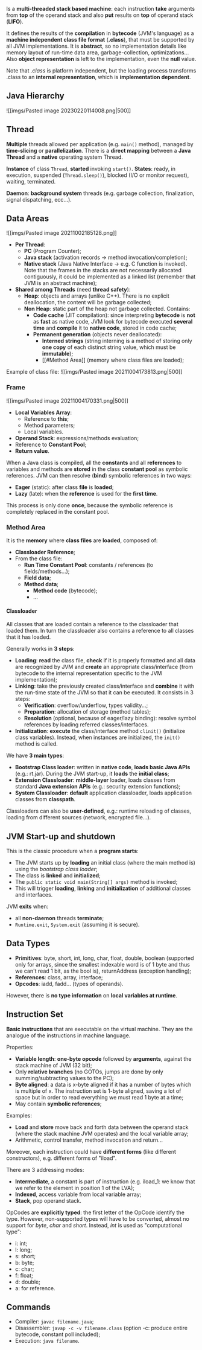 Is a **multi-threaded stack based machine**: each instruction **take** arguments from **top** of the operand stack and also **put** results on **top** of operand stack (**LIFO**).

It defines the results of the **compilation** in **bytecode** (JVM's language) as a **machine independent class file format** (**.class**), that must be supported by all JVM implementations. It is **abstract**, so no implementation details like memory layout of run-time data area, garbage-collection, optimizations... Also **object representation** is left to the implementation, even the **null** value.

Note that *.class* is platform independent, but the loading process transforms .class to an **internal representation**, which is **implementation dependent**.

## Java Hierarchy
![[imgs/Pasted image 20230220114008.png|500]]

## Thread
**Multiple** threads allowed per application (e.g. `main()` method), managed by **time-slicing** or **parallelization**. There is a **direct mapping** between a **Java Thread** and a **native** operating system Thread.

**Instance** of class `Thread`, **started** invoking `start()`. **States**: ready, in execution, suspended (`Thread.sleep()`), blocked (I/O or monitor request), waiting, terminated.

**Daemon**: **background system** threads (e.g. garbage collection, finalization, signal dispatching, ecc...).

## Data Areas
![[imgs/Pasted image 20211002185128.png]]
- **Per Thread**:
	- **PC** (Program Counter);
	- **Java stack** (activation records -> method invocation/completion);
	- **Native stack** (Java Native Interface -> e.g. C function is invoked). Note that the frames in the stacks are not necessarily allocated contiguously, it could be implemented as a linked list (remember that JVM is an abstract machine);
- **Shared among Threads** (need **thread safety**):
	- **Heap**: objects and arrays (unlike C++). There is no explicit deallocation, the content will be garbage collected;
	- **Non Heap**: static part of the heap not garbage collected. Contains:
		- **Code cache** (JIT compilation): since interpreting **bytecode** is **not** as **fast** as native code, JVM look for bytecode executed **several time** and **compile** it to **native code**, stored in code cache;
		- **Permanent generation** (objects never deallocated):
			- **Interned strings** (string interning is a method of storing only **one copy** of each distinct string value, which must be **immutable**);
			- [[#Method Area]] (memory where class files are loaded);

Example of class file:
![[imgs/Pasted image 20211004173813.png|500]]

### Frame
![[imgs/Pasted image 20211004170331.png|500]]
- **Local Variables Array**:
	- Reference to **this**;
	- Method parameters;
	- Local variables.
- **Operand Stack**: expressions/methods evaluation;
- Reference to **Constant Pool**;
- **Return value**.

When a Java class is compiled, all the **constants** and all **references** to variables and methods are **stored** in the class **constant pool** as symbolic references. JVM can then resolve (**bind**) symbolic references in two ways:
- **Eager** (static): after class **file** is **loaded**;
- **Lazy** (late): when the **reference** is used for the **first time**.

This process is only done **once**, because the symbolic reference is completely replaced in the constant pool.

### Method Area
It is the **memory** where **class files** are **loaded**, composed of:
- **Classloader Reference**;
- From the class file:
	- **Run Time Constant Pool**: constants / references (to fields/methods...);
	- **Field data**;
	- **Method data**;
		- **Method code** (bytecode);
		- …

#### Classloader
All classes that are loaded contain a reference to the classloader that loaded them. In turn the classloader also contains a reference to all classes that it has loaded.

Generally works in **3 steps**:
- **Loading**: **read** the class file, **check** if it is properly formatted and all data are recognized by JVM and **create** an appropriate class/interface (from bytecode to the internal representation specific to the JVM implementation);
- **Linking**: take the previously created class/interface and **combine** it with the run-time state of the JVM so that it can be executed. It consists in 3 steps:
	- **Verification**: overflow/underflow, types validity...;
	- **Preparation**: allocation of storage (method tables);
	- **Resolution** (optional, because of eager/lazy binding): resolve symbol references by loading referred classes/interfaces.
- **Initialization**: **execute** the class/interface method `clinit()` (initialize class variables). Instead, when instances are initialized, the `init()` method is called.

We have **3 main types**:
- **Bootstrap Class loader**: written in **native code**, **loads basic Java APIs** (e.g.: rt.jar). During the JVM start-up, it **loads** the **initial class**;
- **Extension Classloader**: **middle-layer** loader, loads classes from standard **Java extension APIs** (e.g.: security extension functions);
- **System Classloader**: **default** application classloader, loads application classes from **classpath**.

Classloaders can also be **user-defined**, e.g.: runtime reloading of classes, loading from different sources (network, encrypted file...).

## JVM Start-up and shutdown
This is the classic procedure when a **program starts**:
- The JVM starts up by **loading** an initial class (where the main method is) using the *bootstrap class loader*;
- The class is **linked** and **initialized**;
- The `public static void main(String[] args)` method is invoked;
- This will trigger **loading**, **linking** and **initialization** of additional classes and interfaces.

JVM **exits** when:
- all **non-daemon** threads **terminate**;
- `Runtime.exit`, `System.exit` (assuming it is secure).

## Data Types
- **Primitives**: byte, short, int, long, char, float, double, boolean (supported only for arrays, since the smallest indexable word is of 1 byte and thus we can't read 1 bit, as the bool is), returnAddress (exception handling);
- **References**: class, array, interface;
- **Opcodes**: iadd, fadd... (types of operands).

However, there is **no type information** on **local variables at runtime**.

## Instruction Set
**Basic instructions** that are executable on the virtual machine. They are the analogue of the instructions in machine language.

Properties:
- **Variable length**: **one-byte opcode** followed by **arguments**, against the stack machine of JVM (32 bit);
- Only **relative branches** (no GOTOs, jumps are done by only summing/subtracting values to the PC);
- **Byte aligned**: a data is x-byte aligned if it has a number of bytes which is multiple of x. The instruction set is 1-byte aligned, saving a lot of space but in order to read everything we must read 1 byte at a time;
- May contain **symbolic references**;

Examples:
- **Load** and **store** move back and forth data between the operand stack (where the stack machine JVM operates) and the local variable array;
- Arithmetic, control transfer, method invocation and return...

Moreover, each instruction could have **different forms** (like different constructors), e.g. different forms of "iload".

There are 3 addressing modes:
- **Intermediate**, a constant is part of instruction (e.g. iload_1: we know that we refer to the element in position 1 of the LVA);
- **Indexed**, access variable from local variable array;
- **Stack**, pop operand stack.

OpCodes are **explicitly typed**: the first letter of the OpCode identify the type. However, non-supported types will have to be converted, almost no support for *byte*, *char* and *short*. Instead, *int* is used as "computational type":
- i: int;
- l: long;
- s: short;
- b: byte;
- c: char;
- f: float;
- d: double;
- a: for reference.

## Commands
- Compiler: `javac filename.java`;
- Disassembler: `javap -c -v filename.class` (option -c: produce entire bytecode, constant poll included);
- Execution: `java filename`.